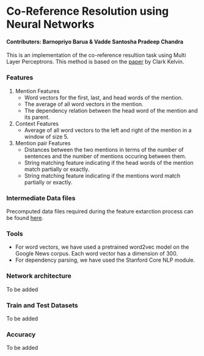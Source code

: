 # Co-Reference Resolution using Neural Networks
#### Contributers: Barnopriyo Barua & Vadde Santosha Pradeep Chandra
This is an implementation of the co-reference resultion task using Multi Layer Perceptrons. This method is based on the [paper](https://cs224d.stanford.edu/reports/ClarkKevin.pdf) by Clark Kelvin. 

### Features
1. Mention Features
	* Word vectors for the first, last, and head words of the mention.
	* The average of all word vectors in the mention.
	* The dependency relation between the head word of the mention and its parent.
2. Context Features
	* Average of all word vectors to the left and right of the mention in a window of size 5.
3. Mention pair Features
	* Distances between the two mentions in terms of the number of sentences and the number of mentions occuring between them.
	* String matching feature indicating if the head words of the mention match partially or exactly.
	* String matching feature indicating if the mentions word match partially or exactly.

### Intermediate Data files
Precomputed data files required during the feature extarction process can be found [here](https://drive.google.com/drive/folders/0BwwGVSvxwm9QYnJEbTRpTXN0SFk?usp=sharing).

### Tools
* For word vectors, we have used a pretrained word2vec model on the Google News corpus. Each word vector has a dimension of 300.
* For dependency parsing, we have used the Stanford Core NLP module.

### Network architecture
To be added

### Train and Test Datasets
To be added

### Accuracy
To be added

